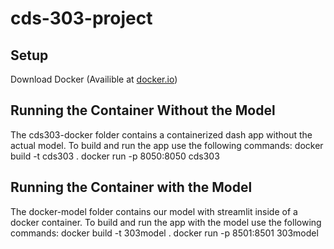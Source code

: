 # cds-303-project

## Setup
Download Docker (Availible at [docker.io](https://www.docker.com/))


## Running the Container Without the Model 
The cds303-docker folder contains a containerized dash app without the actual model. To build and run the app use the following commands: 
  docker build -t cds303 . 
  docker run -p 8050:8050 cds303
  
## Running the Container with the Model
The docker-model folder contains our model with streamlit inside of a docker container. To build and run the app with the model use the following commands:
  docker build -t 303model .
  docker run -p 8501:8501 303model
  

